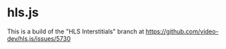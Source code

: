 # hls.js

This is a build of the "HLS Interstitials" branch at https://github.com/video-dev/hls.js/issues/5730
